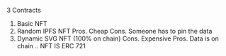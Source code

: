 3 Contracts

1. Basic NFT
2. Random IPFS NFT
   Pros. Cheap
   Cons. Someone has to pin the data
3. Dynamic SVG NFT (100% on chain)
   Cons. Expensive
   Pros. Data is on chain
   .. NFT IS ERC 721
